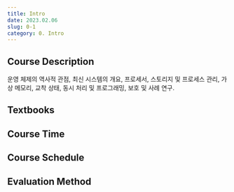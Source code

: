 ```yaml
---
title: Intro
date: 2023.02.06
slug: 0-1
category: 0. Intro
---
```


## Course Description
운영 체제의 역사적 관점, 최신 시스템의 개요, 프로세서, 스토리지 및 프로세스 관리, 가상 메모리, 교착 상태, 동시 처리 및 프로그래밍, 보호 및 사례 연구.


## Textbooks


## Course Time


## Course Schedule


## Evaluation Method
